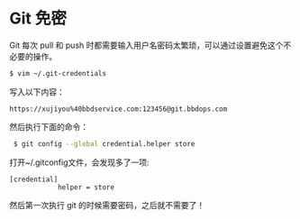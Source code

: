 # Git 免密

Git 每次 pull 和 push 时都需要输入用户名密码太繁琐，可以通过设置避免这个不必要的操作。



```bash
$ vim ~/.git-credentials
```

写入以下内容：

```
https://xujiyou%40bbdservice.com:123456@git.bbdops.com
```

然后执行下面的命令：

```bash
 $ git config --global credential.helper store
```

打开~/.gitconfig文件，会发现多了一项:

```
[credential]
			helper = store
```

然后第一次执行 git 的时候需要密码，之后就不需要了！